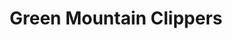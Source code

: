 ---
title: "Green Mountain Clippers"
url: /essex-junction/green-mountain-clippers/
shop: hairdresser
---